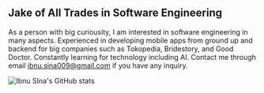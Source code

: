 ## Jake of All Trades in Software Engineering

As a person with big curiousity, I am interested in software engineering in many aspects. Experienced in developing mobile apps from ground up and backend for big companies such as Tokopedia, Bridestory, and Good Doctor. Constantly learning for technology including AI. Contact me through email ibnu.sina009@gmail.com if you have any inquiry.

![Ibnu SIna's GitHub stats](https://github-readme-stats.vercel.app/api?username=ibnusina&show_icons=true&theme=radical)
